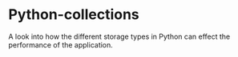 # Python-collections
A look into how the different storage types in Python can effect the performance of the application. 
